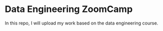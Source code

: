 # Data Engineering ZoomCamp
In this repo, I will upload my work based on the data engineering course. 
